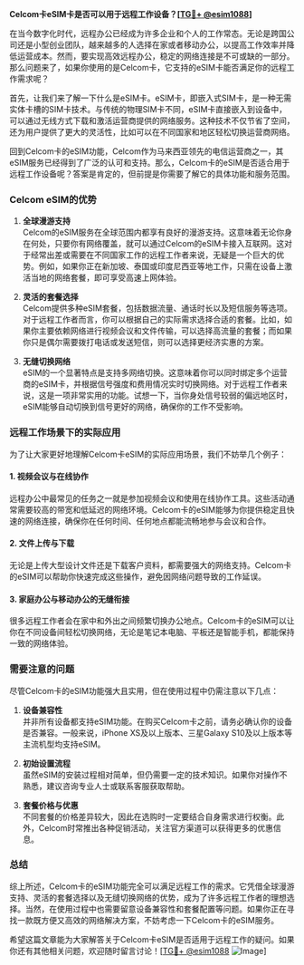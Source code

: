 **Celcom卡eSIM卡是否可以用于远程工作设备？[[TG💪+ @esim1088](https://t.me/s/esim1088)]**

在当今数字化时代，远程办公已经成为许多企业和个人的工作常态。无论是跨国公司还是小型创业团队，越来越多的人选择在家或者移动办公，以提高工作效率并降低运营成本。然而，要实现高效远程办公，稳定的网络连接是不可或缺的一部分。那么问题来了，如果你使用的是Celcom卡，它支持的eSIM卡能否满足你的远程工作需求呢？

首先，让我们来了解一下什么是eSIM卡。eSIM卡，即嵌入式SIM卡，是一种无需实体卡槽的SIM卡技术。与传统的物理SIM卡不同，eSIM卡直接嵌入到设备中，可以通过无线方式下载和激活运营商提供的网络服务。这种技术不仅节省了空间，还为用户提供了更大的灵活性，比如可以在不同国家和地区轻松切换运营商网络。

回到Celcom卡的eSIM功能，Celcom作为马来西亚领先的电信运营商之一，其eSIM服务已经得到了广泛的认可和支持。那么，Celcom卡的eSIM是否适合用于远程工作设备呢？答案是肯定的，但前提是你需要了解它的具体功能和服务范围。

### Celcom eSIM的优势

1. **全球漫游支持**  
   Celcom的eSIM服务在全球范围内都享有良好的漫游支持。这意味着无论你身在何处，只要你有网络覆盖，就可以通过Celcom的eSIM卡接入互联网。这对于经常出差或需要在不同国家工作的远程工作者来说，无疑是一个巨大的优势。例如，如果你正在新加坡、泰国或印度尼西亚等地工作，只需在设备上激活当地的网络套餐，即可享受高速上网体验。

2. **灵活的套餐选择**  
   Celcom提供多种eSIM套餐，包括数据流量、通话时长以及短信服务等选项。对于远程工作者而言，你可以根据自己的实际需求选择合适的套餐。比如，如果你主要依赖网络进行视频会议和文件传输，可以选择高流量的套餐；而如果你只是偶尔需要拨打电话或发送短信，则可以选择更经济实惠的方案。

3. **无缝切换网络**  
   eSIM的一个显著特点是支持多网络切换。这意味着你可以同时绑定多个运营商的eSIM卡，并根据信号强度和费用情况实时切换网络。对于远程工作者来说，这是一项非常实用的功能。试想一下，当你身处信号较弱的偏远地区时，eSIM能够自动切换到信号更好的网络，确保你的工作不受影响。

### 远程工作场景下的实际应用

为了让大家更好地理解Celcom卡eSIM的实际应用场景，我们不妨举几个例子：

#### 1. 视频会议与在线协作
远程办公中最常见的任务之一就是参加视频会议和使用在线协作工具。这些活动通常需要较高的带宽和低延迟的网络环境。Celcom卡的eSIM能够为你提供稳定且快速的网络连接，确保你在任何时间、任何地点都能流畅地参与会议和合作。

#### 2. 文件上传与下载
无论是上传大型设计文件还是下载客户资料，都需要强大的网络支持。Celcom卡的eSIM可以帮助你快速完成这些操作，避免因网络问题导致的工作延误。

#### 3. 家庭办公与移动办公的无缝衔接
很多远程工作者会在家中和外出之间频繁切换办公地点。Celcom卡的eSIM可以让你在不同设备间轻松切换网络，无论是笔记本电脑、平板还是智能手机，都能保持一致的网络体验。

### 需要注意的问题

尽管Celcom卡的eSIM功能强大且实用，但在使用过程中仍需注意以下几点：

1. **设备兼容性**  
   并非所有设备都支持eSIM功能。在购买Celcom卡之前，请务必确认你的设备是否兼容。一般来说，iPhone XS及以上版本、三星Galaxy S10及以上版本等主流机型均支持eSIM。

2. **初始设置流程**  
   虽然eSIM的安装过程相对简单，但仍需要一定的技术知识。如果你对操作不熟悉，建议咨询专业人士或联系客服获取帮助。

3. **套餐价格与优惠**  
   不同套餐的价格差异较大，因此在选购时一定要结合自身需求进行权衡。此外，Celcom时常推出各种促销活动，关注官方渠道可以获得更多的优惠信息。

### 总结

综上所述，Celcom卡的eSIM功能完全可以满足远程工作的需求。它凭借全球漫游支持、灵活的套餐选择以及无缝切换网络的优势，成为了许多远程工作者的理想选择。当然，在使用过程中也需要留意设备兼容性和套餐配置等问题。如果你正在寻找一款既方便又高效的网络解决方案，不妨考虑一下Celcom卡的eSIM服务。

希望这篇文章能为大家解答关于Celcom卡eSIM是否适用于远程工作的疑问。如果你还有其他相关问题，欢迎随时留言讨论！[[TG💪+ @esim1088](https://t.me/s/esim1088) ![Image](https://i.postimg.cc/4NQfJmqS/Snipaste-2025-05-13-00-14-12.png)]